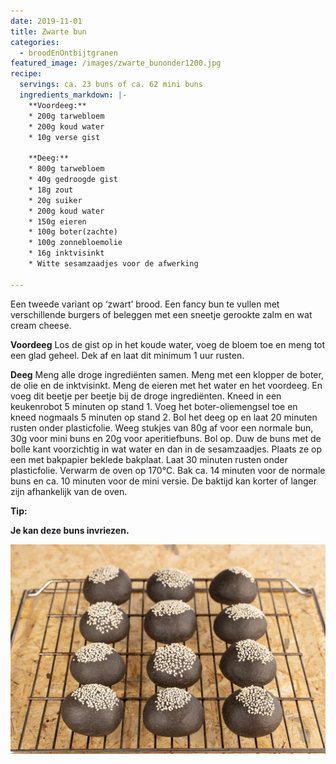 ```yaml
---
date: 2019-11-01
title: Zwarte bun
categories:
  - broodEnOntbijtgranen
featured_image: /images/zwarte_bunonder1200.jpg
recipe:
  servings: ca. 23 buns of ca. 62 mini buns
  ingredients_markdown: |-
    **Voordeeg:**
    * 200g tarwebloem
    * 200g koud water
    * 10g verse gist

    **Deeg:**
    * 800g tarwebloem
    * 40g gedroogde gist
    * 18g zout
    * 20g suiker
    * 200g koud water
    * 150g eieren
    * 100g boter(zachte)
    * 100g zonnebloemolie
    * 16g inktvisinkt
    * Witte sesamzaadjes voor de afwerking
    
---
```

Een tweede variant op ‘zwart’ brood. Een fancy bun te vullen met verschillende burgers
of beleggen met een sneetje gerookte zalm en wat cream cheese.

<!--more-->

**Voordeeg**
Los de gist op in het koude water, voeg de bloem toe en meng tot een glad geheel.
Dek af en laat dit minimum 1 uur rusten.

**Deeg**
Meng alle droge ingrediënten samen.
Meng met een klopper de boter, de olie en de inktvisinkt.
Meng de eieren met het water en het voordeeg.
En voeg dit beetje per beetje bij de droge ingrediënten.
Kneed in een keukenrobot 5 minuten op stand 1.
Voeg het boter-oliemengsel toe en kneed nogmaals 5 minuten op stand 2.
Bol het deeg op en laat 20 minuten rusten onder plasticfolie.
Weeg stukjes van 80g af voor een normale bun, 30g voor mini buns en 20g voor aperitiefbuns.
Bol op.
Duw de buns met de bolle kant voorzichtig in wat water en dan in de sesamzaadjes.
Plaats ze op een met bakpapier beklede bakplaat.
Laat 30 minuten rusten onder plasticfolie.
Verwarm de oven op 170°C.
Bak ca. 14 minuten voor de normale buns en ca. 10 minuten voor de mini versie.
De baktijd kan korter of langer zijn afhankelijk van de oven.

<b>Tip: <b/>

Je kan deze buns invriezen.


![](/images/zwarte_buns1200.jpg)
